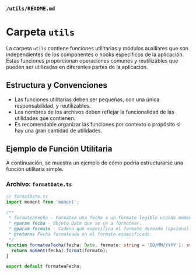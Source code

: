 
### `/utils/README.md`

# Carpeta `utils`

La carpeta `utils` contiene funciones utilitarias y módulos auxiliares que son independientes de los componentes o hooks específicos de la aplicación. Estas funciones proporcionan operaciones comunes y reutilizables que pueden ser utilizadas en diferentes partes de la aplicación.

## Estructura y Convenciones

- Las funciones utilitarias deben ser pequeñas, con una única responsabilidad, y reutilizables.
- Los nombres de los archivos deben reflejar la funcionalidad de las utilidades que contienen.
- Es recomendable organizar las funciones por contexto o propósito si hay una gran cantidad de utilidades.

## Ejemplo de Función Utilitaria

A continuación, se muestra un ejemplo de cómo podría estructurarse una función utilitaria simple.

### Archivo: `formatDate.ts`

```typescript
// formatDate.ts
import moment from 'moment';

/**
 * formateaFecha - Formatea una fecha a un formato legible usando moment.js.
 * @param fecha - Objeto Date que se va a formatear.
 * @param formato - Cadena que especifica el formato deseado (opcional).
 * @returns Fecha formateada en el formato especificado.
 */
function formateaFecha(fecha: Date, formato: string = 'DD/MM/YYYY'): string {
  return moment(fecha).format(formato);
}

export default formateaFecha;

